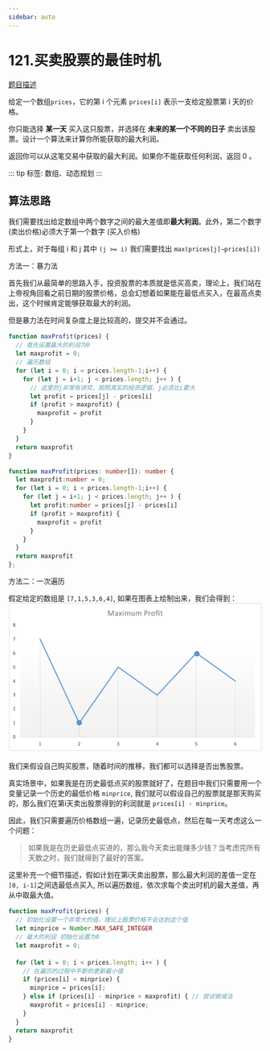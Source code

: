 ```yaml
---
sidebar: auto
---
```


# 121.买卖股票的最佳时机
[题目描述](https://leetcode.cn/problems/best-time-to-buy-and-sell-stock/)

给定一个数组`prices`，它的第 i 个元素 `prices[i]` 表示一支给定股票第 i 天的价格。

你只能选择 **某一天** 买入这只股票，并选择在 **未来的某一个不同的日子** 卖出该股票。设计一个算法来计算你所能获取的最大利润。

返回你可以从这笔交易中获取的最大利润。如果你不能获取任何利润，返回 0 。

::: tip
标签: 数组、动态规划
:::

## 算法思路
我们需要找出给定数组中两个数字之间的最大差值即**最大利润**。此外，第二个数字(卖出价格)必须大于第一个数字 (买入价格)

形式上，对于每组 i 和 j 其中 `(j >= i)` 我们需要找出 `max(prices[j]−prices[i])`

方法一：暴力法

首先我们从最简单的思路入手，投资股票的本质就是低买高卖，理论上，我们站在上帝视角回看之前日期的股票价格，总会幻想着如果能在最低点买入，在最高点卖出，这个时候肯定能够获取最大的利润。

但是暴力法在时间复杂度上是比较高的，提交并不会通过。

```js
function maxProfit(prices) {
  // 首先设置最大的利润为0
  let maxprofit = 0;
  // 遍历数组
  for (let i = 0; i < prices.length-1;i++) {
    for (let j = i+1; j < prices.length; j++ ) {
      // 这里的j非常有讲究，按照真实的投资逻辑，j必须比i要大
      let profit = prices[j] - prices[i]
      if (profit > maxprofit) {
        maxprofit = profit
      }
    }
  }
  return maxprofit
}
```

```ts
function maxProfit(prices: number[]): number {
  let maxprofit:number = 0;
  for (let i = 0; i < prices.length-1;i++) {
    for (let j = i+1; j < prices.length; j++ ) {
      let profit:number = prices[j] - prices[i]
      if (profit > maxprofit) {
        maxprofit = profit
      }
    }
  }
  return maxprofit
};
```

方法二：一次遍历

假定给定的数组是 `[7,1,5,3,6,4]`, 如果在图表上绘制出来，我们会得到：
![图表](../../images/leetcode/121/01.png)

我们来假设自己购买股票，随着时间的推移，我们都可以选择是否出售股票。

真实场景中，如果我是在历史最低点买的股票就好了，在题目中我们只需要用一个变量记录一个历史的最低价格 `minprice`, 我们就可以假设自己的股票就是那天购买的，那么我们在第i天卖出股票得到的利润就是 `prices[i] - minprice`。

因此，我们只需要遍历价格数组一遍，记录历史最低点，然后在每一天考虑这么一个问题：

> 如果我是在历史最低点买进的，那么我今天卖出能赚多少钱？当考虑完所有天数之时，我们就得到了最好的答案。

这里补充一个细节描述，假如计划在第i天卖出股票，那么最大利润的差值一定在`[0, i-1]`之间选最低点买入, 所以遍历数组，依次求每个卖出时机的最大差值，再从中取最大值。

```js
function maxProfit(prices) {
  // 初始化设置一个非常大的值，理论上股票价格不会达到这个值
  let minprice = Number.MAX_SAFE_INTEGER
  // 最大的利润 初始化设置为0
  let maxprofit = 0;

  for (let i = 0; i < prices.length; i++ ) {
    // 在遍历的过程中不断的更新最小值
    if (prices[i] < minprice) {
      minprice = prices[i];
    } else if (prices[i] - minprice > maxprofit) { // 尝试做减法
      maxprofit = prices[i] - minprice;
    }
  }
  return maxprofit
}
```







